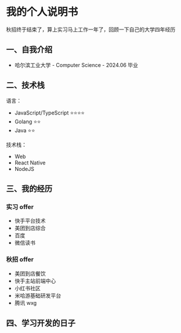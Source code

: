 # 我的个人说明书

秋招终于结束了，算上实习马上工作一年了，回顾一下自己的大学四年经历

## ️一、自我介绍

- 哈尔滨工业大学 - Computer Science - 2024.06 毕业

## 二、技术栈

语言：
- JavaScript/TypeScript ⭐⭐⭐⭐
- Golang ⭐⭐
- Java ⭐⭐

技术栈：
- Web
- React Native
- NodeJS

## 三、我的经历

### 实习 offer
- 快手平台技术
- 美团到店综合
- 百度
- 微信读书

### 秋招 offer
- 美团到店餐饮
- 快手主站前端中心
- 小红书社区
- 米哈游基础研发平台
- 腾讯 wxg

## 四、学习开发的日子
